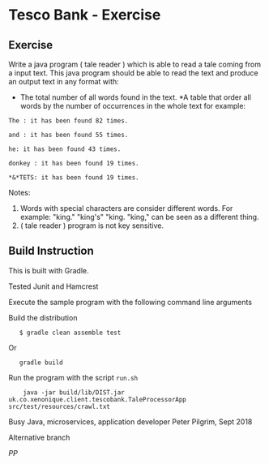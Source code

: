 # Tesco Bank - Exercise

## Exercise
Write a java program ( tale reader ) which is able to read a tale coming from a input text.
This java program should be able to read the text and produce an output text in any
format with:

 *  The total number of all words found in the text.
 *A table that order all words by the number of occurrences in the whole text for
example:

```
The : it has been found 82 times.

and : it has been found 55 times.

he: it has been found 43 times.

donkey : it has been found 19 times.

*&*TETS: it has been found 19 times.
```


Notes:

1. Words with special characters are consider different words.
For example: "king." "king's" "king. "king," can be seen as a different thing.
2. ( tale reader ) program is not key sensitive.



## Build Instruction

This is built with Gradle. 

Tested Junit and Hamcrest

Execute the sample program with the following command line arguments


Build the distribution

```
   $ gradle clean assemble test
```

Or 

```
   gradle build
```

Run the program with the script `run.sh`

```
    java -jar build/lib/DIST.jar  uk.co.xenonique.client.tescobank.TaleProcessorApp  src/test/resources/crawl.txt
```


Busy Java, microservices, application developer Peter Pilgrim, Sept 2018

Alternative branch
 
*PP*

